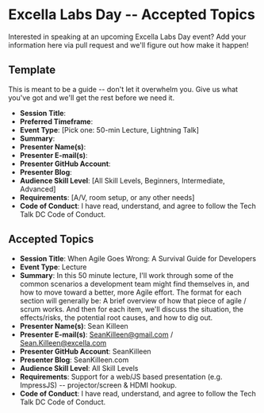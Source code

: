 # Excella Labs Day -- Accepted Topics
Interested in speaking at an upcoming Excella Labs Day event? Add your information here via pull request and we'll figure out how make it happen!

## Template
This is meant to be a guide -- don't let it overwhelm you. Give us what you've got and we'll get the rest before we need it.

* **Session Title**:  
 * **Preferred Timeframe**:  
 * **Event Type**: [Pick one: 50-min Lecture, Lightning Talk]
 * **Summary**:
 * **Presenter Name(s)**:
 * **Presenter E-mail(s)**:
 * **Presenter GitHub Account**:
 * **Presenter Blog**:
 * **Audience Skill Level**: [All Skill Levels, Beginners, Intermediate, Advanced]
 * **Requirements**: [A/V, room setup, or any other needs]
 * **Code of Conduct**: I have read, understand, and agree to follow the Tech Talk DC Code of Conduct.

## Accepted Topics

* **Session Title**:  When Agile Goes Wrong: A Survival Guide for Developers
 * **Event Type**: Lecture
 * **Summary**: In this 50 minute lecture, I'll work through some of the common scenarios a development team might find themselves in, and how to move toward a better, more Agile effort. The format for each section will generally be: A brief overview of how that piece of agile / scrum works. And then for each item, we'll discuss the situation, the effects/risks, the potential root causes, and how to dig out.
 * **Presenter Name(s)**: Sean Killeen
 * **Presenter E-mail(s)**: SeanKilleen@gmail.com / Sean.Killeen@excella.com
 * **Presenter GitHub Account**: SeanKilleen
 * **Presenter Blog**: SeanKilleen.com
 * **Audience Skill Level**: All Skill Levels
 * **Requirements**: Support for a web/JS based presentation (e.g. ImpressJS) -- projector/screen & HDMI hookup.
 * **Code of Conduct**: I have read, understand, and agree to follow the Tech Talk DC Code of Conduct.
